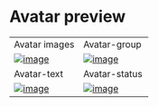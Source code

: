 # Avatar preview

<table>
  <tr>
    <td width="50%">Avatar images</td>
    <td width="50%">Avatar-group</td>
  </tr>

  <tr>
    <td width="50%">
        <a href="https://github.com/Clueless-Community/seamless-ui/blob/main/Avatar/src/avatar.html">
            <img src="https://i.postimg.cc/tC88yvKq/Screenshot-2158.png" alt="image" border="0">
        </a>
    </td>
    <td width="50%">
        <a href="https://github.com/Clueless-Community/seamless-ui/blob/main/Avatar/src/avatar-group.html">
            <img src="https://i.postimg.cc/k5mZR6ML/Screenshot-2161.png" alt="image" border="0">
        </a>
    </td>
  </tr>

  <tr>
    <td width="50%">Avatar-text</td>
    <td width="50%">Avatar-status</td>
  </tr>
  <tr>
    <td width="50%">
        <a href="https://github.com/Clueless-Community/seamless-ui/blob/main/Avatar/src/avatar-text.html">
            <img src="https://i.postimg.cc/257tQkVy/Screenshot-2159.png" alt="image" border="0">
        </a>
    </td>
    <td width="50%">
        <a href="https://github.com/Clueless-Community/seamless-ui/blob/main/Avatar/src/avatar-status.html">
            <img src="https://i.postimg.cc/Z532qFmr/Screenshot-2160.png" alt="image" border="0">
        </a>
    </td>
  </tr>
</table>
